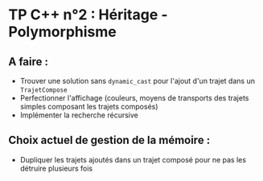 # TP C++ n°2 : Héritage - Polymorphisme
## A faire :

- Trouver une solution sans `dynamic_cast` pour l'ajout d'un trajet dans un `TrajetCompose`
- Perfectionner l'affichage (couleurs, moyens de transports des trajets simples composant les trajets composés)
- Implémenter la recherche récursive

## Choix actuel de gestion de la mémoire :

- Dupliquer les trajets ajoutés dans un trajet composé pour ne pas les détruire plusieurs fois